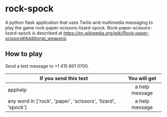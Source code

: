 # rock-spock

A python flask application that uses Twilio and multimedia messaging to play the game rock-paper-scissors-lizard-spock.  Rock-paper-scissors-lizard-spock is described at <https://en.wikipedia.org/wiki/Rock-paper-scissors#Additional_weapons>.

## How to play

Send a text message to +1 415 801 0700.

| If you send this text | You will get   |
| --------------------- |:--------------:|
| apphelp               | a help message |
| any word in ['rock', 'paper', 'scissors', 'lizard', 'spock']  | a help message |
